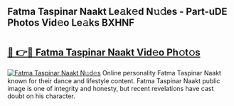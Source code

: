## Fatma Taspinar Naakt Le𝚊k𝚎d N𝚞𝚍es - Part-uDE Photos Vid𝚎o Le𝚊ks BXHNF

# <h2><a href="http://fb1nw6.evod.top/?m=Fatma+Taspinar+Naakt">🔗 👉🔴 Fatma Taspinar Naakt Vid𝚎o Ph𝚘t𝚘s</a></h2>

[![Fatma Taspinar Naakt N𝚞d𝚎s](https://i.imgur.com/8V9OHl7.gif)](http://fb1nw6.evod.top/?m=Fatma+Taspinar+Naakt)
Online personality Fatma Taspinar Naakt known for their dance and lifestyle content. Fatma Taspinar Naakt public image is one of integrity and honesty, but recent revelations have cast doubt on his character. 
